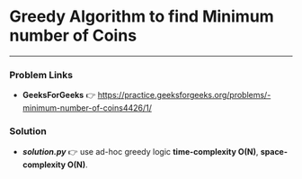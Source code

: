 # Greedy Algorithm to find Minimum number of Coins

---

### Problem Links
- **__GeeksForGeeks__** :point_right: https://practice.geeksforgeeks.org/problems/-minimum-number-of-coins4426/1/

### Solution
- **_solution.py_** :point_right: use ad-hoc greedy logic **time-complexity O(N)**, **space-complexity O(N)**.
